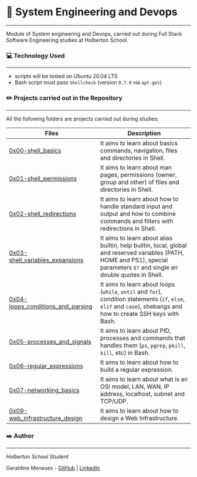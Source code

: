 # 🚀 System Engineering and Devops
***
Module of System engineering and Devops, carried out during Full Stack Software Engineering studies at Holberton School.

### 💻 Technology Used
***
* scripts will be tested on Ubuntu 20.04 LTS
* Bash script must pass `Shellcheck` (version `0.7.0` via `apt-get`)

### ✏️ Projects carried out in the Repository
***
All the following folders are projects carried out during studies: 

| Files | Description |
| --- | --- |
| [0x00-shell_basics](https://github.com/nitaly31/holberton-system_engineering-devops/tree/master/0x00-shell_basics) | It aims to learn about basics commands, navigation, files and directories in Shell. |
| [0x01-shell_permissions](https://github.com/nitaly31/holberton-system_engineering-devops/tree/master/0x01-shell_permissions) | It aims to learn about man pages, permissions (owner, group and other) of files and directories in Shell. |
| [0x02-shell_redirections](https://github.com/nitaly31/holberton-system_engineering-devops/tree/master/0x02-shell_redirections) | It aims to learn about how to handle standard input and output and how to combine commands and filters with redirections in Shell. |
| [0x03-shell_variables_expansions](https://github.com/nitaly31/holberton-system_engineering-devops/tree/master/0x03-shell_variables_expansions) | It aims to learn about alias builtin, help builtin, local, global and reserved variables (PATH, HOME and PS1), special parameters `$?` and single an double quotes in Shell. |
| [0x04-loops_conditions_and_parsing](https://github.com/nitaly31/holberton-system_engineering-devops/tree/master/0x04-loops_conditions_and_parsing) | It aims to learn about loops (`while`, `until` and `for`), condition statements (`if`, `else`, `elif` and `case`), shebangs and how to create SSH keys with Bash. |
| [0x05-processes_and_signals](https://github.com/nitaly31/holberton-system_engineering-devops/tree/master/0x05-processes_and_signals) | It aims to learn about PID, processes and commands that handles them (`ps`, `pgrep`, `pkill`, `kill`, etc) in Bash. |
| [0x06-regular_expressions](https://github.com/nitaly31/holberton-system_engineering-devops/tree/master/0x06-regular_expressions) | It aims to learn about how to build a regular expression. |
| [0x07-networking_basics](https://github.com/nitaly31/holberton-system_engineering-devops/tree/master/0x07-networking_basics) | It aims to learn about what is an OSI model, LAN, WAN, IP address, localhost, subnet and TCP/UDP. |
|[0x09-web_infrastructure_design](https://github.com/nitaly31/holberton-system_engineering-devops/tree/master/command_line_for_the_win)| It aims to learn about how to design a Web Infrastructure. |
### ✒️ Author
***
*Holberton School Student*

Geraldine Meneses - [GitHub](https://github.com/nitaly31) | [LinkedIn](https://www.linkedin.com/in/geraldine-meneses/)